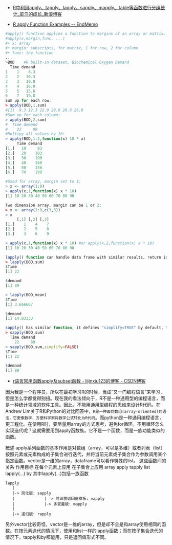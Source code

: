 

* [R中利用apply、tapply、lapply、sapply、mapply、table等函数进行分组统计_菜鸟的成长_新浪博客 ](http://blog.sina.com.cn/s/blog_6caea8bf0100xkpg.html)


* [R apply Function Examples -- EndMemo ](http://www.endmemo.com/program/R/apply.php)

```r
#apply() function applies a function to margins of an array or matrix.
#apply(x,margin,func, ...)
#• x: array
#• margin: subscripts, for matrix, 1 for row, 2 for column
#• func: the function
... 
>BOD    #R built-in dataset, Biochemical Oxygen Demand
  Time demand
1    1    8.3
2    2   10.3
3    3   19.0
4    4   16.0
5    5   15.6
6    7   19.8
Sum up for each row:
> apply(BOD,1,sum)
#[1]  9.3 12.3 22.0 20.0 20.6 26.8
#Sum up for each column:
> apply(BOD,2,sum)
#  Time demand 
#    22     89 
#Multipy all values by 10:
> apply(BOD,1:2,function(x) 10 * x)
     Time demand
[1,]   10     83
[2,]   20    103
[3,]   30    190
[4,]   40    160
[5,]   50    156
[6,]   70    198

#Used for array, margin set to 1:
> x <- array(1:9)
> apply(x,1,function(x) x * 10)
[1] 10 20 30 40 50 60 70 80 90

Two dimension array, margin can be 1 or 2:
> x <- array(1:9,c(3,3))
> x
     [,1] [,2] [,3]
[1,]    1    4    7
[2,]    2    5    8
[3,]    3    6    9

> apply(x,1,function(x) x * 10) #or apply(x,2,function(x) x * 10)
[1] 10 20 30 40 50 60 70 80 90

lapply() function can handle data frame with similar results, return is a list:
> lapply(BOD,sum)
$Time
[1] 22

$demand
[1] 89

> lapply(BOD,mean)
$Time
[1] 3.666667

$demand
[1] 14.83333

sapply() has similar function, it defines "simplify=TRUE" by default, thus return a vector:
> sapply(BOD,sum)
  Time demand 
    22     89 
> sapply(BOD,sum,simplify=FALSE)
$Time
[1] 22

$demand
[1] 89
```

* [r语言常用函数apply及subset函数 - lijinxiu123的博客 - CSDN博客 ](http://blog.csdn.net/lijinxiu123/article/details/51378700)


因为我是一个程序员，所以在最初学习R的时候，当成“又一门编程语言”来学习，但是怎么学都觉得别扭。现在我的看法倾向于，R不是一种通用型的编程语言，而是一种统计领域的软件工具。因此，不能用通用型编程的思维来设计R代码。在Andrew Lim关于R和Python的对比回答中，`R是一种面向数组(array-oriented)的语法，它更像数学，方便科学家将数学公式转化为R代码`。而python是一种通用编程语言，更工程化。在使用R时，要尽量用array的方式思考，避免for循环。不用循环怎么实现迭代呢？这就需要用到apply函数族。它不是一个函数，而是一族功能类似的函数。

概述
apply系列函数的基本作用是对数组（array，可以是多维）或者列表（list）按照元素或元素构成的子集合进行迭代，并将当前元素或子集合作为参数调用某个指定函数。vector是一维的array，dataframe可以看作特殊的list。
这些函数间的关系
作用目标	在每个元素上应用	在子集合上应用
array	apply	tapply
list	lapply(...)	by
其中lapply(...)包括一族函数
```
lapply
   |
   |-> 简化版: sapply
   |             | -> 可设置返回值模板: vapply
   |             |-> 多变量版: mapply
   |
   |-> 递归版: rapply
```
另外vector比较奇怪，vector是一维的array，但是却不全是和array使用相同的函数。在按元素迭代的情况下，使用和list一样的lapply函数；而在按子集合迭代的情况下，tapply和by都能用，只是返回值形式不同。